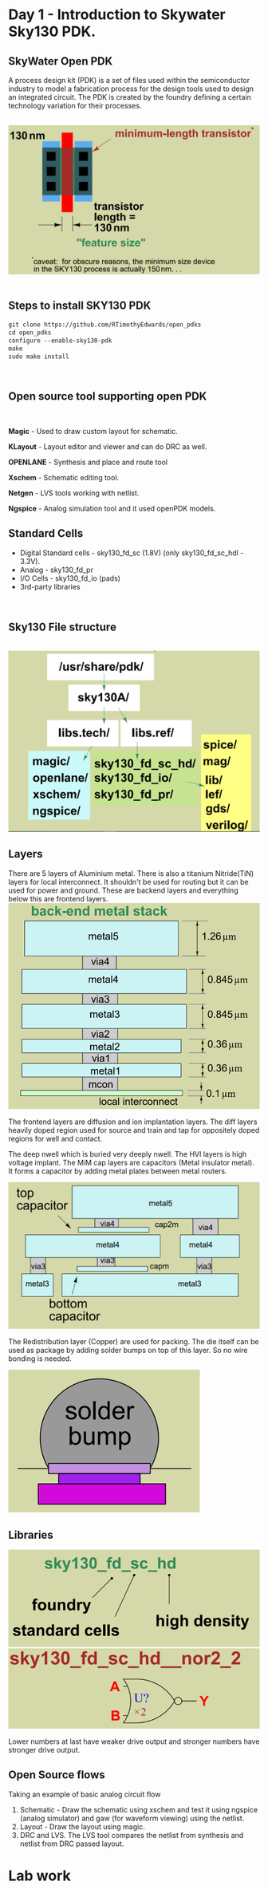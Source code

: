 <h1> Day 1 - Introduction to Skywater Sky130 PDK.</h1>
<h2> SkyWater Open PDK </h2>

<p>A process design kit (PDK) is a set of files used within the semiconductor industry to model a fabrication process for the design tools used to design an integrated circuit. The PDK is created by the foundry defining a certain technology variation for their processes. </p>

<br/>
<img src="pdk.PNG"/>
<br/> <br/>

<h2> Steps to install SKY130 PDK </h2>

```
git clone https://github.com/RTimothyEdwards/open_pdks
cd open_pdks
configure --enable-sky130-pdk
make
sudo make install
```

<br/>

<h2> Open source tool supporting open PDK </h2>
<br/>

**Magic** -  Used to draw custom layout for schematic.
<br/>

**KLayout** - Layout editor and viewer and can do DRC as well.
<br/>

**OPENLANE** - Synthesis and place and route tool
<br/>

**Xschem** - Schematic editing tool.
<br/>

**Netgen** - LVS tools working with netlist.
<br/>

**Ngspice** - Analog simulation tool and it used openPDK models.
<br/>

<h2> Standard Cells </h2>

<UL>
<LI> Digital Standard cells - sky130_fd_sc (1.8V)  (only sky130_fd_sc_hdl - 3.3V).</LI>
<LI>Analog - sky130_fd_pr</LI>
<LI>I/O Cells - sky130_fd_io (pads)</LI>
<LI>3rd-party libraries</LI>
</UL>

<br/>

<h2>Sky130 File structure </h2>

<br/>

<img src="folder.PNG"/>

<h2> Layers </h2>
 There are 5 layers of Aluminium metal. There is also a titanium Nitride(TiN) layers for local interconnect. It shouldn't be used for routing but it can be used for power and ground. These are backend layers and everything below this are frontend layers.

 <br/>
 <img src="metals.PNG"/>
 <br/>

 The frontend layers are diffusion and ion implantation layers. The diff layers heavily doped region used for source and train and tap for oppositely doped regions for well and contact.

 The deep nwell which is buried very deeply nwell. The HVI layers is high voltage implant. The MiM cap layers are capacitors (Metal insulator metal). It forms a capacitor by adding metal plates between metal routers.

 <img src="cap.PNG"/>

 The Redistribution layer (Copper) are used for packing. The die itself can be used as package by adding solder bumps on top of this layer. So no wire bonding is needed.

 <img src="bump.PNG"/>

 <h2> Libraries </h2>

 <img src = "lib.PNG"/>

<br/>
<img src="nor.PNG"/>

Lower numbers at last have weaker drive output and stronger numbers have stronger drive output.

<h2> Open Source flows </h2>

Taking an example of basic analog circuit flow

<OL>
<LI> Schematic - Draw the schematic using xschem and test it using ngspice (analog simulator) and gaw (for waveform viewing) using the netlist. </LI>
<LI>Layout - Draw the layout using magic.</LI>
<LI> DRC and LVS. The LVS tool compares the netlist from synthesis and netlist from DRC passed layout.</LI>
</OL>

<h1> Lab work </h1>

